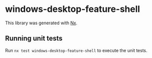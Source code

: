 # windows-desktop-feature-shell

This library was generated with [Nx](https://nx.dev).

## Running unit tests

Run `nx test windows-desktop-feature-shell` to execute the unit tests.
